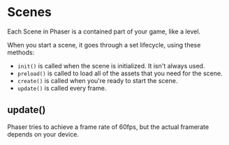 # Scenes

Each Scene in Phaser is a contained part of your game, like a level.

When you start a scene, it goes through a set lifecycle, using these methods:

-   `init()` is called when the scene is initialized. It isn't always used.
-   `preload()` is called to load all of the assets that you need for the scene.
-   `create()` is called when you're ready to start the scene.
-   `update()` is called every frame.

## update()

Phaser tries to achieve a frame rate of 60fps, but the actual framerate
depends on your device.

<!--
0---|--10|----|--20|----|--30|----|--40|----|--50|----|--60|----|--70|----|--80|
-->
